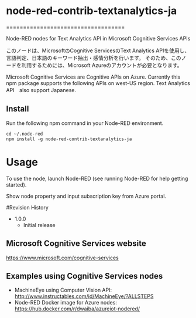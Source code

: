 # node-red-contrib-textanalytics-ja

===================================

Node-RED nodes for Text Analytics API in Microsoft Cognitive Services APIs 

このノードは、MicrosoftのCognitive ServicesのText Analytics APIを使用し、言語判定、日本語のキーワード抽出・感情分析を行います。
そのため、このノードを利用するためには、Microsoft Azureのアカウントが必要となります。

Microsoft Cognitive Services are Cognitive APIs on Azure.
Currently this npm package supports the following APIs on west-US region.
Text Analytics API　also support Japanese.

## Install
Run the following npm command in your Node-RED environment.
```
cd ~/.node-red
npm install -g node-red-contrib-textanalytics-ja
```

# Usage
To use the node, launch Node-RED (see running Node-RED for help getting started).

Show node property and input subscription key from Azure portal.

#Revision History
- 1.0.0 
	- Initial release

## Microsoft Cognitive Services website
https://www.microsoft.com/cognitive-services

## Examples using Cognitive Services nodes
- MachineEye using Computer Vision API: http://www.instructables.com/id/MachineEye/?ALLSTEPS
- Node-RED Docker image for Azure nodes: https://hub.docker.com/r/dwaiba/azureiot-nodered/
